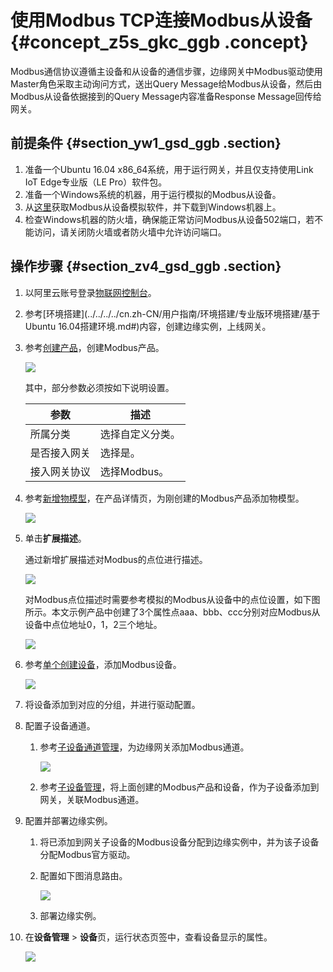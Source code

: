 # 使用Modbus TCP连接Modbus从设备 {#concept_z5s_gkc_ggb .concept}

Modbus通信协议遵循主设备和从设备的通信步骤，边缘网关中Modbus驱动使用Master角色采取主动询问方式，送出Query Message给Modbus从设备，然后由Modbus从设备依据接到的Query Message内容准备Response Message回传给网关。

## 前提条件 {#section_yw1_gsd_ggb .section}

1.  准备一个Ubuntu 16.04 x86\_64系统，用于运行网关，并且仅支持使用Link IoT Edge专业版（LE Pro）软件包。
2.  准备一个Windows系统的机器，用于运行模拟的Modbus从设备。
3.  从[这里](https://www.modbustools.com/download.html)获取Modbus从设备模拟软件，并下载到Windows机器上。
4.  检查Windows机器的防火墙，确保能正常访问Modbus从设备502端口，若不能访问，请关闭防火墙或者防火墙中允许访问端口。

## 操作步骤 {#section_zv4_gsd_ggb .section}

1.  以阿里云账号登录[物联网控制台](http://iot.console.aliyun.com/)。
2.  参考[环境搭建](../../../../cn.zh-CN/用户指南/环境搭建/专业版环境搭建/基于Ubuntu 16.04搭建环境.md#)内容，创建边缘实例，上线网关。
3.  参考[创建产品](../../../../cn.zh-CN/用户指南/产品与设备/创建产品.md#)，创建Modbus产品。

    ![](http://static-aliyun-doc.oss-cn-hangzhou.aliyuncs.com/assets/img/83053/155624744335158_zh-CN.png)

    其中，部分参数必须按如下说明设置。

    |参数|描述|
    |--|--|
    |所属分类|选择自定义分类。|
    |是否接入网关|选择是。|
    |接入网关协议|选择Modbus。|

4.  参考[新增物模型](../../../../cn.zh-CN/用户指南/产品与设备/物模型/新增物模型.md#)，在产品详情页，为刚创建的Modbus产品添加物模型。

    ![](http://static-aliyun-doc.oss-cn-hangzhou.aliyuncs.com/assets/img/83053/155624744335180_zh-CN.png)

5.  单击**扩展描述**。

    通过新增扩展描述对Modbus的点位进行描述。

    ![](http://static-aliyun-doc.oss-cn-hangzhou.aliyuncs.com/assets/img/83053/155624744335181_zh-CN.png)

    对Modbus点位描述时需要参考模拟的Modbus从设备中的点位设置，如下图所示。本文示例产品中创建了3个属性点aaa、bbb、ccc分别对应Modbus从设备中点位地址0，1，2三个地址。

    ![](http://static-aliyun-doc.oss-cn-hangzhou.aliyuncs.com/assets/img/83053/155624744335182_zh-CN.png)

6.  参考[单个创建设备](../../../../cn.zh-CN/用户指南/产品与设备/创建设备/单个创建设备.md#)，添加Modbus设备。

    ![](http://static-aliyun-doc.oss-cn-hangzhou.aliyuncs.com/assets/img/83053/155624744435186_zh-CN.png)

7.  将设备添加到对应的分组，并进行驱动配置。
8.  配置子设备通道。
    1.  参考[子设备通道管理](../../../../cn.zh-CN/用户指南/产品与设备/网关与子设备/子设备通道管理.md#)，为边缘网关添加Modbus通道。

        ![](http://static-aliyun-doc.oss-cn-hangzhou.aliyuncs.com/assets/img/83053/155624744435187_zh-CN.png)

    2.  参考[子设备管理](../../../../cn.zh-CN/用户指南/产品与设备/网关与子设备/子设备管理.md#)，将上面创建的Modbus产品和设备，作为子设备添加到网关，关联Modbus通道。
9.  配置并部署边缘实例。
    1.  将已添加到网关子设备的Modbus设备分配到边缘实例中，并为该子设备分配Modbus官方驱动。
    2.  配置如下图消息路由。

        ![](http://static-aliyun-doc.oss-cn-hangzhou.aliyuncs.com/assets/img/83053/155624744435188_zh-CN.png)

    3.  部署边缘实例。
10. 在**设备管理** \> **设备**页，运行状态页签中，查看设备显示的属性。

    ![](http://static-aliyun-doc.oss-cn-hangzhou.aliyuncs.com/assets/img/83053/155624744435189_zh-CN.png)


